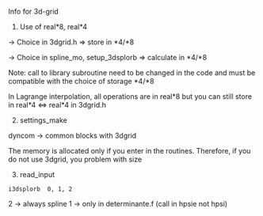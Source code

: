 Info for 3d-grid

1) Use of real\*8, real\*4 

-> Choice in 3dgrid.h => store in \*4/\*8

-> Choice in spline_mo, setup_3dsplorb => calculate in \*4/\*8

Note: call to library subroutine need to be changed in the
code and must be compatible with the choice of storage \*4/\*8

In Lagrange interpolation, all operations are in real\*8 but 
you can still store in real\*4 <=> real\*4 in 3dgrid.h

2) settings_make

dyncom -> common blocks with 3dgrid

The memory is allocated only if you enter in the routines.
Therefore, if you do not use 3dgrid, you problem with size

3) read_input

`i3dsplorb  0, 1, 2`

2 -> always spline
1 -> only in determinante.f (call in hpsie not hpsi)
